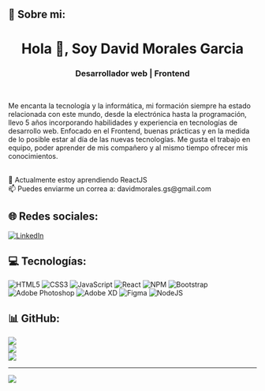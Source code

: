 ## 💫 Sobre mi:
<h1 align="center">Hola 👋, Soy David Morales Garcia</h1>
<h3 align="center">Desarrollador web | Frontend</h3><br>
<p>Me encanta la tecnología y la informática, mi formación siempre ha estado relacionada con este mundo, desde la electrónica hasta la programación, llevo 5 años incorporando habilidades y experiencia en tecnologías de desarrollo web. Enfocado en el Frontend, buenas prácticas y en la medida de lo posible estar al día de las nuevas tecnologías.
Me gusta el trabajo en equipo, poder aprender de mis compañero y al mismo tiempo ofrecer mis conocimientos.</p>
<br>🌱 Actualmente estoy aprendiendo ReactJS<br>📫 Puedes enviarme un correa a: davidmorales.gs@gmail.com

## 🌐 Redes sociales:
[![LinkedIn](https://img.shields.io/badge/LinkedIn-%230077B5.svg?logo=linkedin&logoColor=white)](https://linkedin.com/in/davidmoralesgarcia) 

## 💻 Tecnologías:
![HTML5](https://img.shields.io/badge/html5-%23E34F26.svg?style=for-the-badge&logo=html5&logoColor=white) ![CSS3](https://img.shields.io/badge/css3-%231572B6.svg?style=for-the-badge&logo=css3&logoColor=white) ![JavaScript](https://img.shields.io/badge/javascript-%23323330.svg?style=for-the-badge&logo=javascript&logoColor=%23F7DF1E) ![React](https://img.shields.io/badge/react-%2320232a.svg?style=for-the-badge&logo=react&logoColor=%2361DAFB) ![NPM](https://img.shields.io/badge/NPM-%23000000.svg?style=for-the-badge&logo=npm&logoColor=white) ![Bootstrap](https://img.shields.io/badge/bootstrap-%23563D7C.svg?style=for-the-badge&logo=bootstrap&logoColor=white) ![Adobe Photoshop](https://img.shields.io/badge/adobephotoshop-%2331A8FF.svg?style=for-the-badge&logo=adobephotoshop&logoColor=white) ![Adobe XD](https://img.shields.io/badge/Adobe%20XD-470137?style=for-the-badge&logo=Adobe%20XD&logoColor=#FF61F6) 	![Figma](https://img.shields.io/badge/figma-%23F24E1E.svg?style=for-the-badge&logo=figma&logoColor=white) ![NodeJS](https://img.shields.io/badge/node.js-6DA55F?style=for-the-badge&logo=node.js&logoColor=white)
## 📊 GitHub:
![](https://github-readme-stats.vercel.app/api?username=DavidMG23&theme=react&hide_border=true&include_all_commits=true&count_private=true)<br/>
![](https://github-readme-streak-stats.herokuapp.com/?user=DavidMG23&theme=react&hide_border=true)<br/>
![](https://github-readme-stats.vercel.app/api/top-langs/?username=DavidMG23&theme=react&hide_border=true&include_all_commits=true&count_private=true&layout=compact)

---
[![](https://visitcount.itsvg.in/api?id=DavidMG23&icon=1&color=0)](https://visitcount.itsvg.in)

<!-- Proudly created with GPRM ( https://gprm.itsvg.in ) -->
